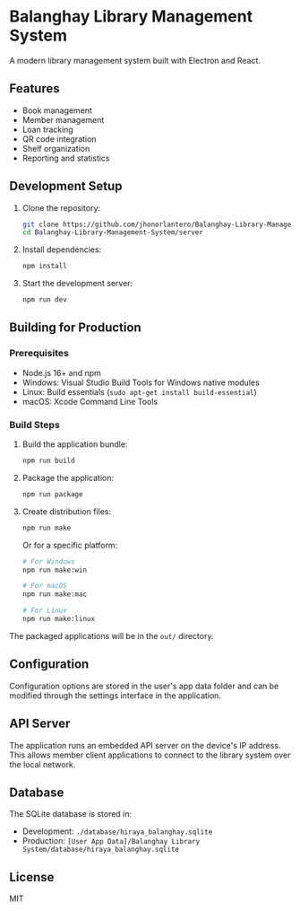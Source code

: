 # Balanghay Library Management System

A modern library management system built with Electron and React.

## Features

- Book management
- Member management
- Loan tracking
- QR code integration
- Shelf organization
- Reporting and statistics

## Development Setup

1. Clone the repository:
   ```bash
   git clone https://github.com/jhonorlantero/Balanghay-Library-Management-System.git
   cd Balanghay-Library-Management-System/server
   ```

2. Install dependencies:
   ```bash
   npm install
   ```

3. Start the development server:
   ```bash
   npm run dev
   ```

## Building for Production

### Prerequisites

- Node.js 16+ and npm
- Windows: Visual Studio Build Tools for Windows native modules
- Linux: Build essentials (`sudo apt-get install build-essential`)
- macOS: Xcode Command Line Tools

### Build Steps

1. Build the application bundle:
   ```bash
   npm run build
   ```

2. Package the application:
   ```bash
   npm run package
   ```

3. Create distribution files:
   ```bash
   npm run make
   ```

   Or for a specific platform:
   ```bash
   # For Windows
   npm run make:win
   
   # For macOS
   npm run make:mac
   
   # For Linux
   npm run make:linux
   ```

The packaged applications will be in the `out/` directory.

## Configuration

Configuration options are stored in the user's app data folder and can be modified through the settings interface in the application.

## API Server

The application runs an embedded API server on the device's IP address. This allows member client applications to connect to the library system over the local network.

## Database

The SQLite database is stored in:
- Development: `./database/hiraya_balanghay.sqlite`
- Production: `[User App Data]/Balanghay Library System/database/hiraya_balanghay.sqlite`

## License

MIT 